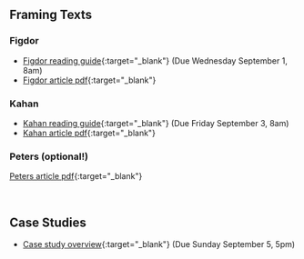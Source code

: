 ## Framing Texts

### Figdor


- [Figdor reading guide](figdor){:target="_blank"} (Due Wednesday September 1, 8am)
- [Figdor article pdf](https://drive.google.com/file/d/1HeVt66YVg_lz3ZbBETEUYBvFlm_-VuI1/view?usp=sharing){:target="_blank"}


### Kahan

- [Kahan reading guide](kahan){:target="_blank"} (Due Friday September 3, 8am)
- [Kahan article pdf](https://drive.google.com/file/d/1-7P587RK4vVWd0OIr7tV-1g5sikIr17V/view?usp=sharing){:target="_blank"}


### Peters (optional!)

[Peters article pdf](https://drive.google.com/file/d/1nTbDkYG9xOuR6R7RGF9Q39O8aDUj4zFv/view?usp=sharing){:target="_blank"}

<br>


## Case Studies

- [Case study overview](case-study-overview){:target="_blank"} (Due Sunday September 5, 5pm)



